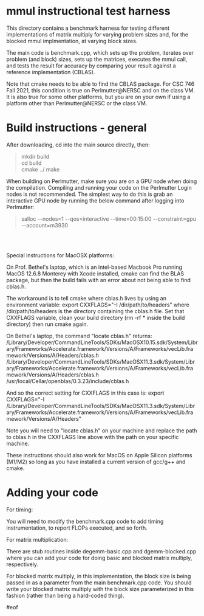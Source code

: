 # mmul instructional test harness

This directory contains a benchmark harness for testing different implementations of
matrix multiply for varying problem sizes and, for the blocked mmul implmentation,
at varying block sizes.

The main code is benchmark.cpp, which sets up the problem, iterates over problem
(and block) sizes, sets up the matrices, executes the mmul call, and tests the
result for accuracy by comparing your result against a reference implementation (CBLAS).

Note that cmake needs to be able to find the CBLAS package. For CSC 746 Fall 2021,
this condition is true on Perlmutter@NERSC and on the class VM. It is also true for some
other platforms, but you are on your own if using a platform other than Perlmutter@NERSC
or the class VM.

# Build instructions - general

After downloading, cd into the main source directly, then:

> mkdir build  
> cd build  
> cmake ../
> make 

When building on Perlmutter, make sure you are on a GPU node when doing the compilation. Compiling and running your code on the Perlmutter Login nodes is not recommended.  The simplest way to do this is
grab an interactive GPU node by running the below command after logging into Perlmutter:  
> salloc --nodes=1 --qos=interactive --time=00:15:00 --constraint=gpu --account=m3930

<br></br>

Special instructions for MacOSX platforms:

On Prof. Bethel's laptop, which is an intel-based Macbook Pro running MacOS 12.6.8 
Monterey with Xcode installed, cmake can find the BLAS package, but then the build 
fails with an error about not being able to find cblas.h.

The workaround is to tell cmake where cblas.h lives by using an environment variable:
export CXXFLAGS="-I /dir/path/to/headers" where /dir/path/to/headers is the directory
containing the cblas.h file. Set that CXXFLAGS variable, clean your build directory 
(rm -rf \* inside the build directory) then run cmake again.

On Bethel's laptop, the command "locate cblas.h" returns:
/Library/Developer/CommandLineTools/SDKs/MacOSX10.15.sdk/System/Library/Frameworks/Accelerate.framework/Versions/A/Frameworks/vecLib.framework/Versions/A/Headers/cblas.h
/Library/Developer/CommandLineTools/SDKs/MacOSX11.3.sdk/System/Library/Frameworks/Accelerate.framework/Versions/A/Frameworks/vecLib.framework/Versions/A/Headers/cblas.h
/usr/local/Cellar/openblas/0.3.23/include/cblas.h

And so the correct setting for CXXFLAGS in this case is:
export CXXFLAGS="-I /Library/Developer/CommandLineTools/SDKs/MacOSX11.3.sdk/System/Library/Frameworks/Accelerate.framework/Versions/A/Frameworks/vecLib.framework/Versions/A/Headers"

Note you will need to "locate cblas.h" on your machine and replace the path to cblas.h
in the CXXFLAGS line above with the path on your specific machine.

These instructions should also work for MacOS on Apple Silicon platforms (M1/M2) so long
as you have installed a current version of gcc/g++ and cmake.

# Adding your code

For timing:

You will need to modify the benchmark.cpp code to add timing instrumentation, to 
report FLOPs executed, and so forth.


For matrix multiplication:

There are stub routines inside degemm-basic.cpp and dgemm-blocked.cpp where you can
add your code for doing basic and blocked matrix multiply, respectively.

For blocked matrix multiply, in this implementation, the block size is being passed in as
a parameter from the main benchmark.cpp code. You should write your blocked matrix multiply
with the block size parameterized in this fashion (rather than being a hard-coded thing). 

#eof
